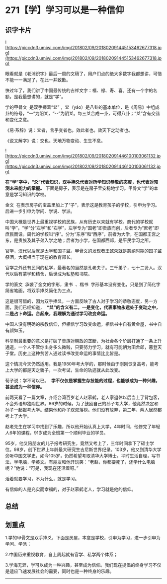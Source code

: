 # 271【学】学习可以是一种信仰

## 识字卡片

![https://piccdn3.umiwi.com/img/201802/09/201802091445153462677318.jpg](https://piccdn3.umiwi.com/img/201802/09/201802091445153462677318.jpg)

眼看就是《老浦识字》最后一周的文稿了，用户们点的绝大多数字我都想讲，可惜不能一一满足了，在此一并致歉。

快过年了，我们讲了中国最传统的吉祥文字：福、禄、寿、喜。还有一个字的名额，是我最想讲的，就是“学”。

学的甲骨文  是双手捧着“爻” ，爻（yáo）是八卦的基本单位，是《周易》中组成卦的符号，“—”为阳爻，“--”为阴爻。每三爻合成一卦，可得八卦；“爻”含有交错和变化之意。

《易·系辞》说：爻者，言乎变者也。效此者也。效天下之动者也。

《说文解字》说：交也。天地万物变动、生生不息。

![https://piccdn3.umiwi.com/img/201802/09/201802091446100103061132.jpg](https://piccdn3.umiwi.com/img/201802/09/201802091446100103061132.jpg)

 **在“学”字中，“爻”代表知识，双手捧爻代表对所学知识恭敬的态度，也代表对预测未来能力的掌握。** 下面是房子，表示是在房子里安稳地学习。甲骨文“学”的本意是学习知识的学校。

金文  在表示房子的宝盖里加上了“子”，表示这是教育孩子的学校，引申为学习。后进一步引申为学问、学说、学派。

中国大概是世界上最重视学校的民族，从有历史以来就有学校。商代的学校就叫“学”，“学”分“左学”和“右学”，左学专为“国老”即贵族而创，后者专为“庶老”即庶民而设。周代的学校叫“序”。分为“东序”和“西序”，前者为大学，在国都王宫之东，是贵族及其子弟入学之地；后者为小学，在国都西郊，是平民学习之所。

官学，汉代以后就是太学和国子监。甲骨文的发现者王懿荣就是慈禧时期的国子监祭酒，大概相当于现在的教育部长。

官学之外还有民间的私学，最著名的当然是孔老夫子。三千弟子，七十二贤人。汉代以后有蒙学和精舍，后世成为私塾和书院。

学的篆文  承袭了金文的字形，隶书  、楷书  字形基本没有变化，只是到了简化字简省笔画，将双手捧爻简化为三点。

这是很可惜的，因为双手捧爻，一方面反映了古人对于学习的恭敬态度，另一方面，我们已经知道，  **“爻”的含义有二，一是变化，代表事物永远处于变动之中，二是占卜命运。合起来，我理解为通过学习改变命运。**

中国人没有明确的宗教信仰，但相信学习改变命运，相信书中自有黄金屋，书中自有颜如玉。

科举制最重要的意义是打破了贵族对朝政的垄断，为社会各个阶层打通了一条上升通道，一个人不管你出身多么微贱，只要努力学习，就有可能朝为田舍郎，暮登天子堂。历史上这种贫苦人通过读书改变命运的事情比比皆是。

这个情况今天仍然适用。我是1980年考大学的，那时候由于刚刚恢复高考，能考上大学的都是天之骄子，一次考试，生命的轨迹就从此改变。

荀子说：学不可以已。  **学不仅仅是掌握生存技能的过程，也能够成为一种兴趣，甚至成为一种信仰。**

前两天看了一篇文章，介绍台湾百岁老人赵慕鹤，老人家退休以后当上了背包客，不会外语却独闯世界。86岁的时候，为了鼓励自己的孙子考大学，他竟然决定和孙子一起报考大学。结果他和孙子双双落榜。他们没有放弃，第二年，两人居然都考上了大学。

赵老先生在学习中找到了乐趣，所以他开始认真上大学，4年时间，他修完了年轻人6年的课程，91岁成为全班第一个顺利毕业的学员。

95岁，他又陪朋友的儿子报考研究生，竟然又考上了，三年时间拿下了硕士学位。98岁，创下世界上年龄最大研究生吉尼斯世界纪录。103岁，他又到清华大学旁听中国文学史，如今105岁，仍然希望考取清华大学博士。平时生活自理，写书法，学电脑，学英文。有朋友和他开玩笑：“老赵，你都要死了，还学什么电脑呢？”他说：“可是，我现在还活着呀。”

活着就要学习，不为什么，就是学习。

有信仰的人是充实而幸福的，对于赵慕鹤老人，学习就是他的信仰。

## 总结

## 划重点

1.学的甲骨文是双手捧爻，下面是房屋，本意是学校，引申为学习，进一步引申为学问、学派；

2.中国历来重视教育，自上周起就有官学、私学两个体系；

3.学海无涯，学可以成为一种兴趣，甚至成为信仰。我们现在提倡的终身学习不仅是适应飞速发展社会的需要，同时也是一种终身的乐趣。


---
